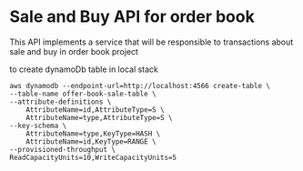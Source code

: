 # Sale and Buy API for order book

This API implements a service that will be responsible to transactions about sale and buy in order book project

to create dynamoDb table in local stack

    aws dynamodb --endpoint-url=http://localhost:4566 create-table \
    --table-name offer-book-sale-table \
    --attribute-definitions \
        AttributeName=id,AttributeType=S \
        AttributeName=type,AttributeType=S \
    --key-schema \
        AttributeName=type,KeyType=HASH \
        AttributeName=id,KeyType=RANGE \
    --provisioned-throughput \
    ReadCapacityUnits=10,WriteCapacityUnits=5
